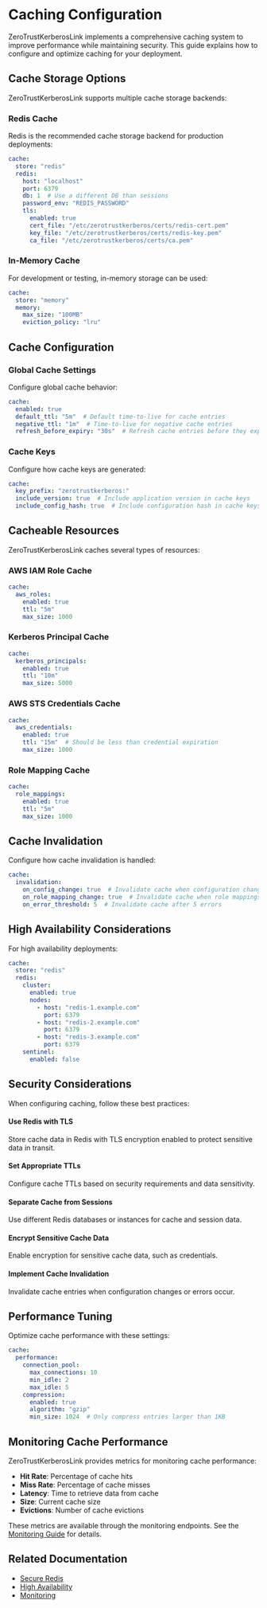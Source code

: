 # Caching Configuration

ZeroTrustKerberosLink implements a comprehensive caching system to improve performance while maintaining security. This guide explains how to configure and optimize caching for your deployment.

## Cache Storage Options

ZeroTrustKerberosLink supports multiple cache storage backends:

### Redis Cache

Redis is the recommended cache storage backend for production deployments:

```yaml
cache:
  store: "redis"
  redis:
    host: "localhost"
    port: 6379
    db: 1  # Use a different DB than sessions
    password_env: "REDIS_PASSWORD"
    tls:
      enabled: true
      cert_file: "/etc/zerotrustkerberos/certs/redis-cert.pem"
      key_file: "/etc/zerotrustkerberos/certs/redis-key.pem"
      ca_file: "/etc/zerotrustkerberos/certs/ca.pem"
```

### In-Memory Cache

For development or testing, in-memory storage can be used:

```yaml
cache:
  store: "memory"
  memory:
    max_size: "100MB"
    eviction_policy: "lru"
```

## Cache Configuration

### Global Cache Settings

Configure global cache behavior:

```yaml
cache:
  enabled: true
  default_ttl: "5m"  # Default time-to-live for cache entries
  negative_ttl: "1m"  # Time-to-live for negative cache entries
  refresh_before_expiry: "30s"  # Refresh cache entries before they expire
```

### Cache Keys

Configure how cache keys are generated:

```yaml
cache:
  key_prefix: "zerotrustkerberos:"
  include_version: true  # Include application version in cache keys
  include_config_hash: true  # Include configuration hash in cache keys
```

## Cacheable Resources

ZeroTrustKerberosLink caches several types of resources:

### AWS IAM Role Cache

```yaml
cache:
  aws_roles:
    enabled: true
    ttl: "5m"
    max_size: 1000
```

### Kerberos Principal Cache

```yaml
cache:
  kerberos_principals:
    enabled: true
    ttl: "10m"
    max_size: 5000
```

### AWS STS Credentials Cache

```yaml
cache:
  aws_credentials:
    enabled: true
    ttl: "15m"  # Should be less than credential expiration
    max_size: 1000
```

### Role Mapping Cache

```yaml
cache:
  role_mappings:
    enabled: true
    ttl: "5m"
    max_size: 1000
```

## Cache Invalidation

Configure how cache invalidation is handled:

```yaml
cache:
  invalidation:
    on_config_change: true  # Invalidate cache when configuration changes
    on_role_mapping_change: true  # Invalidate cache when role mappings change
    on_error_threshold: 5  # Invalidate cache after 5 errors
```

## High Availability Considerations

For high availability deployments:

```yaml
cache:
  store: "redis"
  redis:
    cluster:
      enabled: true
      nodes:
        - host: "redis-1.example.com"
          port: 6379
        - host: "redis-2.example.com"
          port: 6379
        - host: "redis-3.example.com"
          port: 6379
    sentinel:
      enabled: false
```

## Security Considerations

When configuring caching, follow these best practices:

<div class="security-feature">
  <h4>Use Redis with TLS</h4>
  <p>Store cache data in Redis with TLS encryption enabled to protect sensitive data in transit.</p>
</div>

<div class="security-feature">
  <h4>Set Appropriate TTLs</h4>
  <p>Configure cache TTLs based on security requirements and data sensitivity.</p>
</div>

<div class="security-feature">
  <h4>Separate Cache from Sessions</h4>
  <p>Use different Redis databases or instances for cache and session data.</p>
</div>

<div class="security-feature">
  <h4>Encrypt Sensitive Cache Data</h4>
  <p>Enable encryption for sensitive cache data, such as credentials.</p>
</div>

<div class="security-feature">
  <h4>Implement Cache Invalidation</h4>
  <p>Invalidate cache entries when configuration changes or errors occur.</p>
</div>

## Performance Tuning

Optimize cache performance with these settings:

```yaml
cache:
  performance:
    connection_pool:
      max_connections: 10
      min_idle: 2
      max_idle: 5
    compression:
      enabled: true
      algorithm: "gzip"
      min_size: 1024  # Only compress entries larger than 1KB
```

## Monitoring Cache Performance

ZeroTrustKerberosLink provides metrics for monitoring cache performance:

- **Hit Rate**: Percentage of cache hits
- **Miss Rate**: Percentage of cache misses
- **Latency**: Time to retrieve data from cache
- **Size**: Current cache size
- **Evictions**: Number of cache evictions

These metrics are available through the monitoring endpoints. See the [Monitoring Guide](../implementation-guide/monitoring.md) for details.

## Related Documentation

- [Secure Redis](../security-hardening/secure-redis.md)
- [High Availability](../implementation-guide/high-availability.md)
- [Monitoring](../implementation-guide/monitoring.md)
